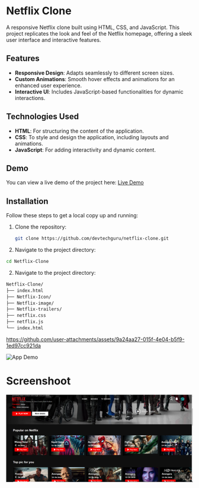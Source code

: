 # Netflix Clone

A responsive Netflix clone built using HTML, CSS, and JavaScript. This project replicates the look and feel of the Netflix homepage, offering a sleek user interface and interactive features.

## Features

- **Responsive Design**: Adapts seamlessly to different screen sizes.
- **Custom Animations**: Smooth hover effects and animations for an enhanced user experience.
- **Interactive UI**: Includes JavaScript-based functionalities for dynamic interactions.

## Technologies Used

- **HTML**: For structuring the content of the application.
- **CSS**: To style and design the application, including layouts and animations.
- **JavaScript**: For adding interactivity and dynamic content.

## Demo

You can view a live demo of the project here: [Live Demo](https://daveeasycoder.github.io/Netflix-Clone/)  

## Installation

Follow these steps to get a local copy up and running:

1. Clone the repository:
   ```bash
   git clone https://github.com/devtechguru/netflix-clone.git
2. Navigate to the project directory:
```bash
cd Netflix-Clone
```
2. Navigate to the project directory:
```bash
Netflix-Clone/
├── index.html
├── Netflix-Icon/
├── Netflix-image/
├── Netflix-trailers/
├── netflix.css
├── netflix.js
└── index.html
```
https://github.com/user-attachments/assets/9a24aa27-015f-4e04-b5f9-1ed97cc921da

![App Demo](https://github.com/daveEasyCoder/Netflix-Clone/blob/7d6bd60199cc12e9a5efcffb519760a7cb984225/demo.gif)
# Screenshoot
![Hero Section](https://github.com/daveEasyCoder/Netflix-Clone/blob/5416645a01dfcbec7cb6e9f8d16967c566abc995/netfl.png)
